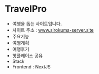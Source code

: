 # TravelPro
- 여행을 돕는 사이트입니다.
- 사이트 주소 : www.sirokuma-server.site
- 주요기능
 - 여행계획
 - 여행후기
 - 핫플레이스 공유
- Stack
 - Frontend : NextJS
